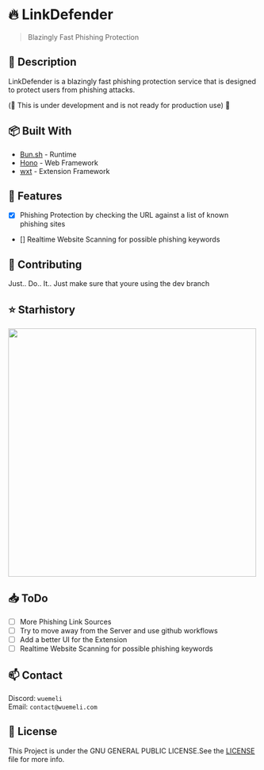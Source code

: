 # 🔥 LinkDefender

> Blazingly Fast Phishing Protection <br>

## 📄 Description

LinkDefender is a blazingly fast phishing protection service that is designed to protect users from phishing attacks.

(🚧 This is under development and is not ready for production use) 🚧

## 📦 Built With
- [Bun.sh](https://bun.sh) - Runtime
- [Hono](https://hono.dev/) - Web Framework
- [wxt](https://wxt.dev/) - Extension Framework

## 🚀 Features

- [x] Phishing Protection by checking the URL against a list of known phishing sites
- [] Realtime Website Scanning for possible phishing keywords

## 📜 Contributing
Just.. Do.. It.. 
Just make sure that youre using the dev branch

## ⭐ Starhistory

<img src="https://api.star-history.com/svg?repos=Wuemeli/LinkDefender&type=Stars" width = "500" >

## 📥 ToDo

- [ ] More Phishing Link Sources
- [ ] Try to move away from the Server and use github workflows
- [ ] Add a better UI for the Extension
- [ ] Realtime Website Scanning for possible phishing keywords

## 📫 Contact

Discord: `wuemeli` <br>
Email: `contact@wuemeli.com` <br>

## 📰 License

This Project is under the GNU GENERAL PUBLIC LICENSE.See the [LICENSE](LICENSE) file for more info.
